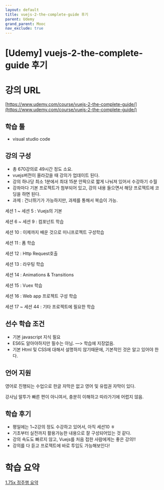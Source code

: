 ```yaml
---
layout: default
title: vuejs-2-the-complete-guide 후기
parent: Udemy
grand_parent: Mooc
nav_exclude: true
---
```


# [Udemy] vuejs-2-the-complete-guide 후기

# 강의 URL

[https://www.udemy.com/course/vuejs-2-the-complete-guide/](https://www.udemy.com/course/vuejs-2-the-complete-guide/)

## 학습 툴

- visual studio code

## 강의 구성

- 총 670강의로 49시간 정도 소요.
- vuejs버전이 올라갔을 때 강의가 업데이트 된다.
- 강의 하나당 최소 1분에서 최대 15분 안팍으로 짧게 나눠져 있어서 수강하기 수월
- 강좌마다 기본 프로젝트가 첨부되어 있고, 강의 내용 들으면서 해당 프로젝트에 코딩을 하면 된다.
- 과제 : 건너뛰기가 가능하지만, 과제를 통해서 복습이 가능.

세션 1 ~ 세션 5 : Vuejs의 기본

세션 6 ~ 세션 9 : 컴포넌트 학습

세션 10 : 이제까지 배운 것으로 미니프로젝트 구성학습

세션 11 : 폼 학습

세션 12 : Http Request호출

세션 13 : 라우팅 학습

세션 14 : Animations & Transitions

세션 15 : Vuex 학습

세션 16 : Web app 프로젝트 구성 학습

세션 17 ~ 세션 44 : 기타 프로젝트에 필요한 학습

## 선수 학습 조건

- 기본 javascript 지식 필요
- ES6도 알아야하지만 필수는 아님.  —> 학습에 지장없음.
- 기본 Html 및 CSS에 대해서 설명하지 않기때문에, 기본적인 것은 알고 있어야 한다.

## 언어 지원

영어로 진행되는 수업으로 한글 자막은 없고 영어 및 유럽권 자막이 있다.

강사님 말투가 빠른 편이 아니여서, 충분히 이해하고 따라가기에 어렵지 않음.

## 학습 후기

- 평일에는 1~2강의 정도 수강하고 있어서, 아직 세션10 ㅎ
- 기초부터 실전까지 활용가능한 내용으로 잘 구성되어있는 것 같다.
- 강의 속도도 빠르지 않고, Vuejs를 처음 접한 사람에게는 좋은 강의!!
- 강의를 다 듣고 프로젝트에 바로 투입도 가능해보인다!

# 학습 요약

[1.75x 정주행 요약](../vuejs_sub.md)
